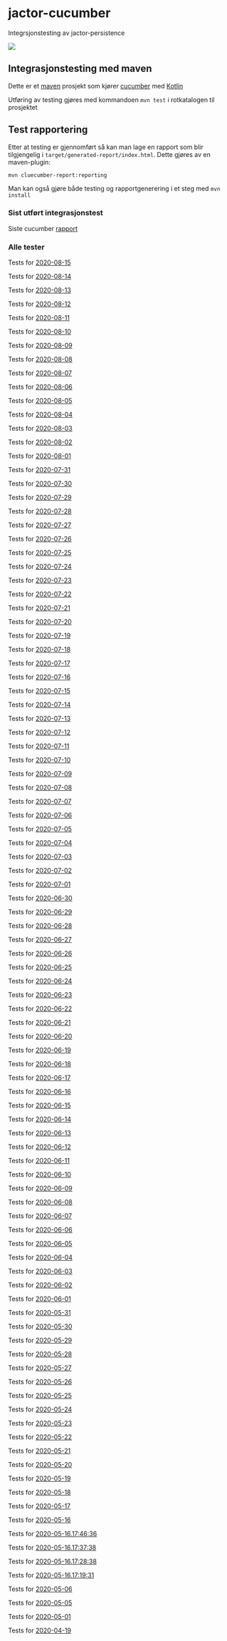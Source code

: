 # jactor-cucumber
Integrsjonstesting av jactor-persistence

![](https://github.com/jactor-rises/jactor-cucumber/workflows/bump%20version/badge.svg)

## Integrasjonstesting med maven
Dette er et [maven](https://maven.apache.org) prosjekt som kjører [cucumber](https://cucumber.io) med [Kotlin](https://kotlinlang.org)

Utføring av testing gjøres med kommandoen `mvn test` i rotkatalogen til prosjektet

## Test rapportering

Etter at testing er gjennomført så kan man lage en rapport som blir tilgjengelig i
`target/generated-report/index.html`. Dette gjøres av en maven-plugin:
```
mvn cluecumber-report:reporting
```
Man kan også gjøre både testing og rapportgenerering i et steg med `mvn install`

### Sist utført integrasjonstest

Siste cucumber [rapport](https://jactor-rises.github.io/jactor-cucumber/latest)

### Alle tester

Tests for [2020-08-15](https://jactor-rises.github.io/jactor-cucumber/generated/2020-08-15/)

Tests for [2020-08-14](https://jactor-rises.github.io/jactor-cucumber/generated/2020-08-14/)

Tests for [2020-08-13](https://jactor-rises.github.io/jactor-cucumber/generated/2020-08-13/)

Tests for [2020-08-12](https://jactor-rises.github.io/jactor-cucumber/generated/2020-08-12/)

Tests for [2020-08-11](https://jactor-rises.github.io/jactor-cucumber/generated/2020-08-11/)

Tests for [2020-08-10](https://jactor-rises.github.io/jactor-cucumber/generated/2020-08-10/)

Tests for [2020-08-09](https://jactor-rises.github.io/jactor-cucumber/generated/2020-08-09/)

Tests for [2020-08-08](https://jactor-rises.github.io/jactor-cucumber/generated/2020-08-08/)

Tests for [2020-08-07](https://jactor-rises.github.io/jactor-cucumber/generated/2020-08-07/)

Tests for [2020-08-06](https://jactor-rises.github.io/jactor-cucumber/generated/2020-08-06/)

Tests for [2020-08-05](https://jactor-rises.github.io/jactor-cucumber/generated/2020-08-05/)

Tests for [2020-08-04](https://jactor-rises.github.io/jactor-cucumber/generated/2020-08-04/)

Tests for [2020-08-03](https://jactor-rises.github.io/jactor-cucumber/generated/2020-08-03/)

Tests for [2020-08-02](https://jactor-rises.github.io/jactor-cucumber/generated/2020-08-02/)

Tests for [2020-08-01](https://jactor-rises.github.io/jactor-cucumber/generated/2020-08-01/)

Tests for [2020-07-31](https://jactor-rises.github.io/jactor-cucumber/generated/2020-07-31/)

Tests for [2020-07-30](https://jactor-rises.github.io/jactor-cucumber/generated/2020-07-30/)

Tests for [2020-07-29](https://jactor-rises.github.io/jactor-cucumber/generated/2020-07-29/)

Tests for [2020-07-28](https://jactor-rises.github.io/jactor-cucumber/generated/2020-07-28/)

Tests for [2020-07-27](https://jactor-rises.github.io/jactor-cucumber/generated/2020-07-27/)

Tests for [2020-07-26](https://jactor-rises.github.io/jactor-cucumber/generated/2020-07-26/)

Tests for [2020-07-25](https://jactor-rises.github.io/jactor-cucumber/generated/2020-07-25/)

Tests for [2020-07-24](https://jactor-rises.github.io/jactor-cucumber/generated/2020-07-24/)

Tests for [2020-07-23](https://jactor-rises.github.io/jactor-cucumber/generated/2020-07-23/)

Tests for [2020-07-22](https://jactor-rises.github.io/jactor-cucumber/generated/2020-07-22/)

Tests for [2020-07-21](https://jactor-rises.github.io/jactor-cucumber/generated/2020-07-21/)

Tests for [2020-07-20](https://jactor-rises.github.io/jactor-cucumber/generated/2020-07-20/)

Tests for [2020-07-19](https://jactor-rises.github.io/jactor-cucumber/generated/2020-07-19/)

Tests for [2020-07-18](https://jactor-rises.github.io/jactor-cucumber/generated/2020-07-18/)

Tests for [2020-07-17](https://jactor-rises.github.io/jactor-cucumber/generated/2020-07-17/)

Tests for [2020-07-16](https://jactor-rises.github.io/jactor-cucumber/generated/2020-07-16/)

Tests for [2020-07-15](https://jactor-rises.github.io/jactor-cucumber/generated/2020-07-15/)

Tests for [2020-07-14](https://jactor-rises.github.io/jactor-cucumber/generated/2020-07-14/)

Tests for [2020-07-13](https://jactor-rises.github.io/jactor-cucumber/generated/2020-07-13/)

Tests for [2020-07-12](https://jactor-rises.github.io/jactor-cucumber/generated/2020-07-12/)

Tests for [2020-07-11](https://jactor-rises.github.io/jactor-cucumber/generated/2020-07-11/)

Tests for [2020-07-10](https://jactor-rises.github.io/jactor-cucumber/generated/2020-07-10/)

Tests for [2020-07-09](https://jactor-rises.github.io/jactor-cucumber/generated/2020-07-09/)

Tests for [2020-07-08](https://jactor-rises.github.io/jactor-cucumber/generated/2020-07-08/)

Tests for [2020-07-07](https://jactor-rises.github.io/jactor-cucumber/generated/2020-07-07/)

Tests for [2020-07-06](https://jactor-rises.github.io/jactor-cucumber/generated/2020-07-06/)

Tests for [2020-07-05](https://jactor-rises.github.io/jactor-cucumber/generated/2020-07-05/)

Tests for [2020-07-04](https://jactor-rises.github.io/jactor-cucumber/generated/2020-07-04/)

Tests for [2020-07-03](https://jactor-rises.github.io/jactor-cucumber/generated/2020-07-03/)

Tests for [2020-07-02](https://jactor-rises.github.io/jactor-cucumber/generated/2020-07-02/)

Tests for [2020-07-01](https://jactor-rises.github.io/jactor-cucumber/generated/2020-07-01/)

Tests for [2020-06-30](https://jactor-rises.github.io/jactor-cucumber/generated/2020-06-30/)

Tests for [2020-06-29](https://jactor-rises.github.io/jactor-cucumber/generated/2020-06-29/)

Tests for [2020-06-28](https://jactor-rises.github.io/jactor-cucumber/generated/2020-06-28/)

Tests for [2020-06-27](https://jactor-rises.github.io/jactor-cucumber/generated/2020-06-27/)

Tests for [2020-06-26](https://jactor-rises.github.io/jactor-cucumber/generated/2020-06-26/)

Tests for [2020-06-25](https://jactor-rises.github.io/jactor-cucumber/generated/2020-06-25/)

Tests for [2020-06-24](https://jactor-rises.github.io/jactor-cucumber/generated/2020-06-24/)

Tests for [2020-06-23](https://jactor-rises.github.io/jactor-cucumber/generated/2020-06-23/)

Tests for [2020-06-22](https://jactor-rises.github.io/jactor-cucumber/generated/2020-06-22/)

Tests for [2020-06-21](https://jactor-rises.github.io/jactor-cucumber/generated/2020-06-21/)

Tests for [2020-06-20](https://jactor-rises.github.io/jactor-cucumber/generated/2020-06-20/)

Tests for [2020-06-19](https://jactor-rises.github.io/jactor-cucumber/generated/2020-06-19/)

Tests for [2020-06-18](https://jactor-rises.github.io/jactor-cucumber/generated/2020-06-18/)

Tests for [2020-06-17](https://jactor-rises.github.io/jactor-cucumber/generated/2020-06-17/)

Tests for [2020-06-16](https://jactor-rises.github.io/jactor-cucumber/generated/2020-06-16/)

Tests for [2020-06-15](https://jactor-rises.github.io/jactor-cucumber/generated/2020-06-15/)

Tests for [2020-06-14](https://jactor-rises.github.io/jactor-cucumber/generated/2020-06-14/)

Tests for [2020-06-13](https://jactor-rises.github.io/jactor-cucumber/generated/2020-06-13/)

Tests for [2020-06-12](https://jactor-rises.github.io/jactor-cucumber/generated/2020-06-12/)

Tests for [2020-06-11](https://jactor-rises.github.io/jactor-cucumber/generated/2020-06-11/)

Tests for [2020-06-10](https://jactor-rises.github.io/jactor-cucumber/generated/2020-06-10/)

Tests for [2020-06-09](https://jactor-rises.github.io/jactor-cucumber/generated/2020-06-09/)

Tests for [2020-06-08](https://jactor-rises.github.io/jactor-cucumber/generated/2020-06-08/)

Tests for [2020-06-07](https://jactor-rises.github.io/jactor-cucumber/generated/2020-06-07/)

Tests for [2020-06-06](https://jactor-rises.github.io/jactor-cucumber/generated/2020-06-06/)

Tests for [2020-06-05](https://jactor-rises.github.io/jactor-cucumber/generated/2020-06-05/)

Tests for [2020-06-04](https://jactor-rises.github.io/jactor-cucumber/generated/2020-06-04/)

Tests for [2020-06-03](https://jactor-rises.github.io/jactor-cucumber/generated/2020-06-03/)

Tests for [2020-06-02](https://jactor-rises.github.io/jactor-cucumber/generated/2020-06-02/)

Tests for [2020-06-01](https://jactor-rises.github.io/jactor-cucumber/generated/2020-06-01/)

Tests for [2020-05-31](https://jactor-rises.github.io/jactor-cucumber/generated/2020-05-31/)

Tests for [2020-05-30](https://jactor-rises.github.io/jactor-cucumber/generated/2020-05-30/)

Tests for [2020-05-29](https://jactor-rises.github.io/jactor-cucumber/generated/2020-05-29/)

Tests for [2020-05-28](https://jactor-rises.github.io/jactor-cucumber/generated/2020-05-28/)

Tests for [2020-05-27](https://jactor-rises.github.io/jactor-cucumber/generated/2020-05-27/)

Tests for [2020-05-26](https://jactor-rises.github.io/jactor-cucumber/generated/2020-05-26/)

Tests for [2020-05-25](https://jactor-rises.github.io/jactor-cucumber/generated/2020-05-25/)

Tests for [2020-05-24](https://jactor-rises.github.io/jactor-cucumber/generated/2020-05-24/)

Tests for [2020-05-23](https://jactor-rises.github.io/jactor-cucumber/generated/2020-05-23/)

Tests for [2020-05-22](https://jactor-rises.github.io/jactor-cucumber/generated/2020-05-22/)

Tests for [2020-05-21](https://jactor-rises.github.io/jactor-cucumber/generated/2020-05-21/)

Tests for [2020-05-20](https://jactor-rises.github.io/jactor-cucumber/generated/2020-05-20/)

Tests for [2020-05-19](https://jactor-rises.github.io/jactor-cucumber/generated/2020-05-19/)

Tests for [2020-05-18](https://jactor-rises.github.io/jactor-cucumber/generated/2020-05-18/)

Tests for [2020-05-17](https://jactor-rises.github.io/jactor-cucumber/generated/2020-05-17/)

Tests for [2020-05-16](https://jactor-rises.github.io/jactor-cucumber/generated/2020-05-16/)

Tests for [2020-05-16.17:46:36](https://jactor-rises.github.io/jactor-cucumber/generated/2020-05-16.17:46:36/)

Tests for [2020-05-16.17:37:38](https://jactor-rises.github.io/jactor-cucumber/generated/2020-05-16.17:37:38/)

Tests for [2020-05-16.17:28:38](https://jactor-rises.github.io/jactor-cucumber/generated/2020-05-16.17:28:38/)

Tests for [2020-05-16.17:19:31](https://jactor-rises.github.io/jactor-cucumber/generated/2020-05-16.17:19:31/)

Tests for [2020-05-06](https://jactor-rises.github.io/jactor-cucumber/generated/2020-05-06/)

Tests for [2020-05-05](https://jactor-rises.github.io/jactor-cucumber/generated/2020-05-05/)

Tests for [2020-05-01](https://jactor-rises.github.io/jactor-cucumber/generated/2020-05-01/)

Tests for [2020-04-19](https://jactor-rises.github.io/jactor-cucumber/generated/2020-04-19/)

